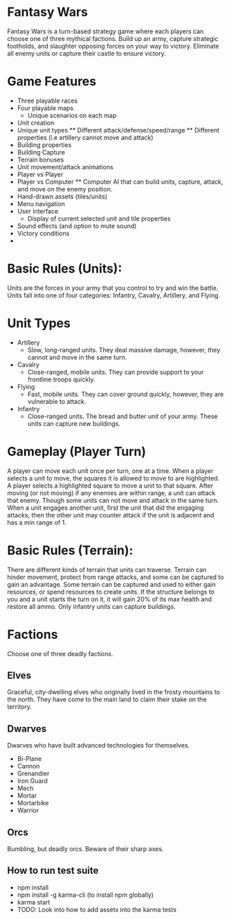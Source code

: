 # Fantasy Wars
Fantasy Wars is a turn-based strategy game where each players can choose one of three mythical factions. Build up an army, capture strategic footholds, and slaughter opposing forces on your way to victory. Eliminate all enemy units or capture their castle to ensure victory.

# Game Features
* Three playable races
* Four playable maps
  * Unique scenarios on each map
* Unit creation
* Unique unit types
  ** Different attack/defense/speed/range
  ** Different properties (i.e artillery cannot move and attack)
* Building properties
* Building Capture
* Terrain bonuses
* Unit movement/attack animations
* Player vs Player
* Player vs Computer
  ** Computer AI that can build units, capture, attack, and move on the enemy position.
* Hand-drawn assets (tiles/units)
* Menu navigation
* User interface
  * Display of current selected unit and tile properties
* Sound effects (and option to mute sound)
* Victory conditions
*

# Basic Rules (Units):
Units are the forces in your army that you control to try and win the battle. Units fall into one of four categories: Infantry, Cavalry, Artillery, and Flying.

# Unit Types
* Artillery
  * Slow, long-ranged units. They deal massive damage, however, they cannot and move in the same turn.
* Cavalry
  * Close-ranged, mobile units. They can provide support to your frontline troops quickly.
* Flying
  * Fast, mobile units. They can cover ground quickly, however, they are vulnerable to attack.
* Infantry
  * Close-ranged units. The bread and butter unit of your army. These units can capture new buildings.

# Gameplay (Player Turn)
A player can move each unit once per turn, one at a time. When a player selects a unit to move, the squares it is allowed to move to are highlighted. A player selects a highlighted square to move a unit to that square. After moving (or not moving) if any enemies are within range, a unit can attack that enemy. Though some units can not move and attack in the same turn. When a unit engages another unit, first the unit that did the engaging attacks, then the other unit may counter attack if the unit is adjacent and has a min range of 1.

# Basic Rules (Terrain):
There are different kinds of terrain that units can traverse. Terrain can hinder movement, protect from range attacks, and some can be captured to gain an advantage. Some terrain can be captured and used to either gain resources, or spend resources to create units. If the structure belongs to you and a unit starts the turn on it, it will gain 20% of its max health and restore all ammo. Only infantry units can capture buildings.

# Factions
Choose one of three deadly factions.
## Elves
Graceful, city-dwelling elves who originally lived in the frosty mountains to the north. They have come to the main land to claim their stake on the territory.
## Dwarves
Dwarves who have built advanced technologies for themselves.

* Bi-Plane
* Cannon
* Grenandier
* Iron Guard
* Mech
* Mortar
* Mortarbike
* Warrior

## Orcs
Bumbling, but deadly orcs.  Beware of their sharp axes.

## How to run test suite
* npm install
* npm install -g karma-cli (to install npm globally)
* karma start
* TODO: Look into how to add assets into the karma tests
